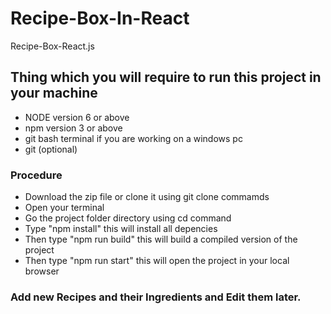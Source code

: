 # Recipe-Box-In-React
Recipe-Box-React.js

## Thing which you will require to run this project in your machine
- NODE  version 6 or above
- npm  version 3 or above
- git bash terminal if you are working on a windows pc
- git (optional)

### Procedure 
- Download the zip file or clone it using git clone commamds
- Open your terminal
- Go the project folder directory using cd command
- Type "npm install" this will install all depencies
- Then type "npm run build" this will build a compiled version of the project
- Then type "npm run start" this will open the project in your local browser


### Add new Recipes and their Ingredients and Edit them later.
